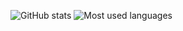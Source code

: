 ![GitHub stats](https://github-readme-stats.vercel.app/api?username=engkad&show_icons=true&theme=radical&hide_rank=true)
![Most used languages](https://github-readme-stats.vercel.app/api/top-langs/?username=engkad&layout=compact&theme=radical)
